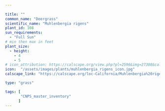 ```yaml
---
 
title: ""
common_name: "Deergrass"
scientific_name: "Muhlenbergia rigens"
plant_id: 108 
sun_requirements:
  - "Full Sun"
# min then max in feet
plant_size:
  - height: 
    - 4
    - 5
# icon_attribution: https://calscape.org/view.php?pl=2596&img=27308&calphoto=1
icon:  "/assets/images/plants/muhlenbergia_rigens_icon.jpg"
calscape_link: "https://calscape.org/loc-California/Muhlenbergia%20rigens(%20)"

type: "grass"

tags: [
       "CNPS_master_inventory"
      ]
---
```







